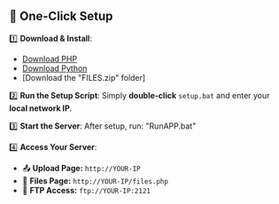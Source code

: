 ## 🚀 One-Click Setup

1️⃣ **Download & Install**:
- [Download PHP](https://windows.php.net/download)
- [Download Python](https://www.python.org/downloads)
- [Download the "FILES.zip" folder]

2️⃣ **Run the Setup Script**:
Simply **double-click** `setup.bat` and enter your **local network IP**.

3️⃣ **Start the Server**:
After setup, run:
  "RunAPP.bat"

4️⃣ **Access Your Server**:
- 📤 **Upload Page:** `http://YOUR-IP`
- 📂 **Files Page:** `http://YOUR-IP/files.php`
- 📡 **FTP Access:** `ftp://YOUR-IP:2121`
